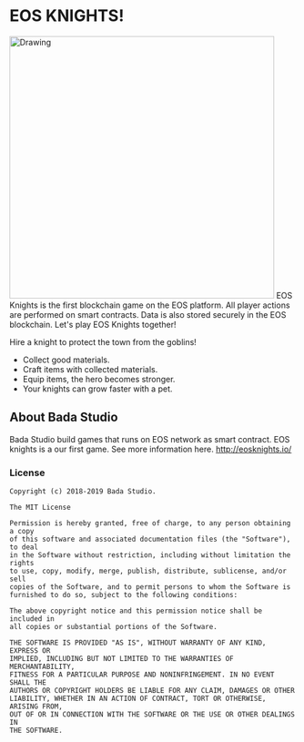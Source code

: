 # EOS KNIGHTS!
<img src="http://eosknights.io/img/app.png" alt="Drawing" width="465" height="461"/>
EOS Knights is the first blockchain game on the EOS platform. All player actions are performed on smart contracts. Data is also stored securely in the EOS blockchain. Let's play EOS Knights together!

Hire a knight to protect the town from the goblins!
- Collect good materials.
- Craft items with collected materials.
- Equip items, the hero becomes stronger.
- Your knights can grow faster with a pet.


## About Bada Studio
Bada Studio build games that runs on EOS network as smart contract. EOS knights is a our first game. See more information here.
http://eosknights.io/

### License
    Copyright (c) 2018-2019 Bada Studio.
    
    The MIT License
    
    Permission is hereby granted, free of charge, to any person obtaining a copy
    of this software and associated documentation files (the "Software"), to deal
    in the Software without restriction, including without limitation the rights
    to use, copy, modify, merge, publish, distribute, sublicense, and/or sell
    copies of the Software, and to permit persons to whom the Software is
    furnished to do so, subject to the following conditions:
    
    The above copyright notice and this permission notice shall be included in
    all copies or substantial portions of the Software.
    
    THE SOFTWARE IS PROVIDED "AS IS", WITHOUT WARRANTY OF ANY KIND, EXPRESS OR
    IMPLIED, INCLUDING BUT NOT LIMITED TO THE WARRANTIES OF MERCHANTABILITY,
    FITNESS FOR A PARTICULAR PURPOSE AND NONINFRINGEMENT. IN NO EVENT SHALL THE
    AUTHORS OR COPYRIGHT HOLDERS BE LIABLE FOR ANY CLAIM, DAMAGES OR OTHER
    LIABILITY, WHETHER IN AN ACTION OF CONTRACT, TORT OR OTHERWISE, ARISING FROM,
    OUT OF OR IN CONNECTION WITH THE SOFTWARE OR THE USE OR OTHER DEALINGS IN
    THE SOFTWARE.

